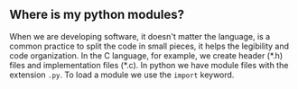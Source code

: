 ## Where is my python modules?

When we are developing software, it doesn't matter the language, is a common practice
to split the code in small pieces, it helps the legibility and
code organization. In the C language, for example, we create header (\*.h)
files and implementation files (\*.c). In python we have module files with
the extension `.py`. To load a module we use the `import` keyword.
